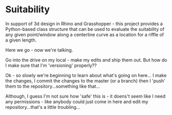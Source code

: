 # Suitability

In support of 3d design in Rhino and Grasshopper - this project provides a Python-based class structure that can be used to evaluate the suitability of any given point/window along a centerline curve as a location for a riffle of a given length.

Here we go - now we're talking.

Go into the drive on my local - make my edits and ship them out. But how do I make sure that I'm 'versioning' properly??

Ok - so slowly we're beginning to learn about what's going on here... I make the changes, I commit the changes to the master (or a branch) then I 'push' them to the repository...something like that...

Although, I guess I'm not sure how 'safe' this is - it doens't seem like I need any permissions - like anybody could just come in here and edit my repository...that's a little troubling...
